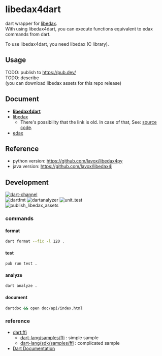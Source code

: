 # libedax4dart
dart wrapper for [libedax](https://github.com/lavox/edax-reversi/tree/libedax).  
With using libedax4dart, you can execute functions equivalent to edax commands from dart.

To use libedax4dart, you need libedax (C library).

## Usage
TODO: publish to https://pub.dev/  
TODO: describe  
(you can download libedax assets for this repo release)

## Document
- **[libedax4dart](https://sensuikan1973.github.io/libedax4dart/)**
- [libedax](https://lavox.github.io/libedax4py/html/libedax_8c.html)
  - There's possibility that the link is old. In case of that, See: [source code](https://github.com/lavox/edax-reversi/tree/libedax).
- [edax](https://sensuikan1973.github.io/edax-reversi/)

## Reference
- python version: https://github.com/lavox/libedax4py
- java version: https://github.com/lavox/libedax4j

## Development
[![dart-channel](https://img.shields.io/badge/Dart-dev-64B5F6.svg?logo=dart)](https://dart.dev/get-dart#release-channels)  
![dartfmt](https://github.com/sensuikan1973/libedax4dart/workflows/dartfmt/badge.svg)
![dartanalyzer](https://github.com/sensuikan1973/libedax4dart/workflows/dartanalyzer/badge.svg)
![unit_test](https://github.com/sensuikan1973/libedax4dart/workflows/unit_test/badge.svg)  
![publish_libedax_assets](https://github.com/sensuikan1973/libedax4dart/workflows/publish_libedax_assets/badge.svg)

### commands
#### format
```sh
dart format --fix -l 120 .
```

#### test
```sh
pub run test .
```

#### analyze
```sh
dart analyze .
```

#### document
```sh
dartdoc && open doc/api/index.html
```

### reference
- [dart:ffi](https://dart.dev/guides/libraries/c-interop)
  - [dart-lang/samples/ffi](https://github.com/dart-lang/samples/tree/master/ffi) : simple sample
  - [dart-lang/sdk/samples/ffi](https://github.com/dart-lang/sdk/tree/master/samples/ffi) : complicated sample
- [Dart Documentation](https://dart.dev/guides/language/effective-dart/documentation)
